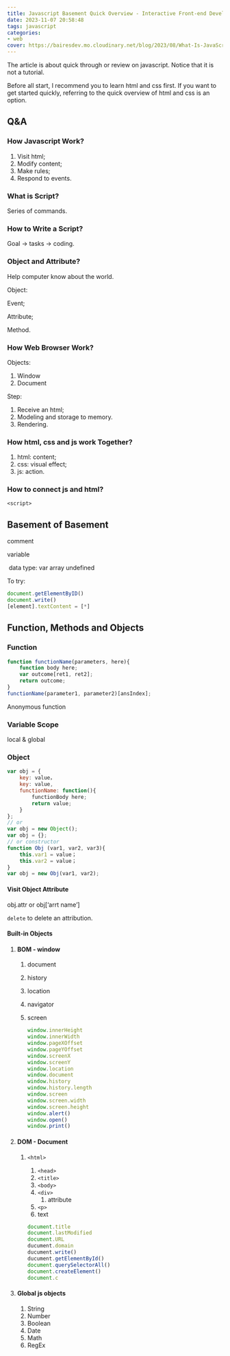 ```yaml
---
title: Javascript Basement Quick Overview - Interactive Front-end Development
date: 2023-11-07 20:58:48
tags: javascript
categories:
- web
cover: https://bairesdev.mo.cloudinary.net/blog/2023/08/What-Is-JavaScript-Used-For.jpg?tx=w_3840,q_auto
---
```


The article is about quick through or review on javascript. Notice that it is not a tutorial.

Before all start, I recommend you to learn html and css first. If you want to get started quickly, referring to the quick overview of html and css is an option.

<!--more-->

## Q&A

### How Javascript Work?

1. Visit html;
2. Modify content;
3. Make rules;
4. Respond to events.

### What is Script?

Series of commands.

### How to Write a Script?

Goal -> tasks -> coding.

### Object and Attribute?

Help computer know about the world.

Object:

Event;

Attribute;

Method.

### How Web Browser Work?

Objects:

1. Window
2. Document

Step:

1. Receive an html;
2. Modeling and storage to memory.
3. Rendering.

### How html, css and js  work Together?

1. html: content;
2. css: visual effect;
3. js: action.

### How to connect js and html?

`<script>`



## Basement of Basement

comment

variable

​	data type: var array undefined

To try:

```javascript
document.getElementByID()
document.write()
[element].textContent = [*]
```



## Function, Methods and Objects

### Function

```js
function functionName(parameters, here){
    function body here;
    var outcome[ret1, ret2];
    return outcome;
}
functionName(parameter1, parameter2)[ansIndex];
```

Anonymous function

### Variable Scope

local & global

### Object

```js
var obj = {
    key: value，
    key: value,
    functionName: function(){
        functionBody here;
        return value;
    }
};
// or
var obj = new Object();
var obj = {};
// or constructor
function Obj (var1, var2, var3){
    this.var1 = value；
    this.var2 = value；
}
var obj = new Obj(var1, var2);
```

#### Visit Object Attribute

obj.attr or obj[‘arrt name’]

`delete` to delete an attribution.

#### Built-in Objects

1. #### BOM - window

   1. document

   2. history

   3. location

   4. navigator

   5. screen

      ```js
      window.innerHeight
      window.innerWidth
      window.pageXOffset
      window.pageYOffset
      window.screenX
      window.screenY
      window.location
      window.document
      window.history
      window.history.length
      window.screen
      window.screen.width
      window.screen.height
      window.alert()
      window.open()
      window.print()
      ```

      

2. #### DOM - Document

   1. `<html>`

      1. `<head>`
      2. `<title>`
      3. `<body>`
      4. `<div>`
         1. attribute
      5. `<p>`
      6. text

      ```js
      document.title
      document.lastModified
      document.URL
      ducument.domain
      ducument.write()
      ducument.getElementById()
      document.querySelectorAll()
      document.createElement()
      document.c
      ```

      

3. #### Global js objects

   1. String
   2. Number
   3. Boolean
   4. Date
   5. Math
   6. RegEx


